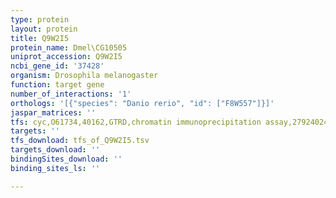 ```yaml
---
type: protein
layout: protein
title: Q9W2I5
protein_name: Dmel\CG10505
uniprot_accession: Q9W2I5
ncbi_gene_id: '37428'
organism: Drosophila melanogaster
function: target gene
number_of_interactions: '1'
orthologs: '[{"species": "Danio rerio", "id": ["F8W557"]}]'
jaspar_matrices: ''
tfs: cyc,O61734,40162,GTRD,chromatin immunoprecipitation assay,27924024%5Buid%5D,No
targets: ''
tfs_download: tfs_of_Q9W2I5.tsv
targets_download: ''
bindingSites_download: ''
binding_sites_ls: ''

---
```

